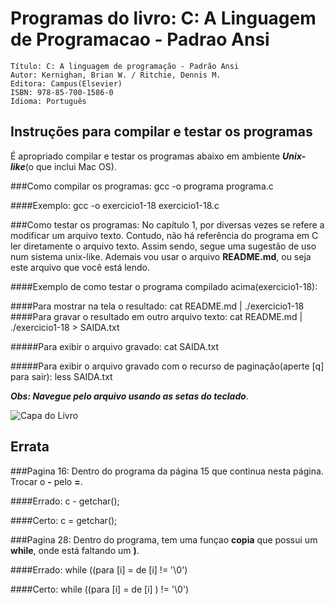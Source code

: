 Programas do livro: C: A Linguagem de Programacao - Padrao Ansi     
================================================================   
	Título: C: A linguagem de programação - Padrão Ansi   
	Autor: Kernighan, Brian W. / Ritchie, Dennis M.  
	Editora: Campus(Elsevier)   
	ISBN: 978-85-700-1586-0  
	Idioma: Português   

## Instruções para compilar e testar os programas
É apropriado compilar e testar os programas abaixo em ambiente ***Unix-like***(o que inclui Mac OS).

###Como compilar os programas:
	gcc -o programa programa.c

####Exemplo:
	gcc -o exercicio1-18 exercicio1-18.c

###Como testar os programas:
No capítulo 1, por diversas vezes se refere a modificar um arquivo texto. Contudo, não há referência do programa em C ler diretamente o arquivo texto. Assim sendo, segue uma sugestão de uso num sistema unix-like. Ademais vou usar o arquivo **README.md**, ou seja este arquivo que você está lendo.

####Exemplo de como testar o programa compilado acima(exercicio1-18):

####Para mostrar na tela o resultado:
	cat README.md | ./exercicio1-18
####Para gravar o resultado em outro arquivo texto:
	cat README.md | ./exercicio1-18 > SAIDA.txt

#####Para exibir o arquivo gravado:
	cat SAIDA.txt

#####Para exibir o arquivo gravado com o recurso de paginação(aperte [q] para sair):
	less SAIDA.txt

***Obs: Navegue pelo arquivo usando as setas do teclado***.
     
![Capa do Livro](https://github.com/0xac0/LivroC/raw/master/capa.jpg)
## Errata

###Pagina 16:
Dentro do programa da página 15 que continua nesta página. Trocar o **-** pelo **=**. 

####Errado:
	c - getchar();

####Certo:
	c = getchar();

###Pagina 28:
Dentro do programa, tem uma funçao **copia** que possui um **while**, onde está faltando um **)**.

####Errado:
	while ((para [i] = de [i] != '\0')

####Certo:
	while ((para [i] = de [i] ) != '\0')
